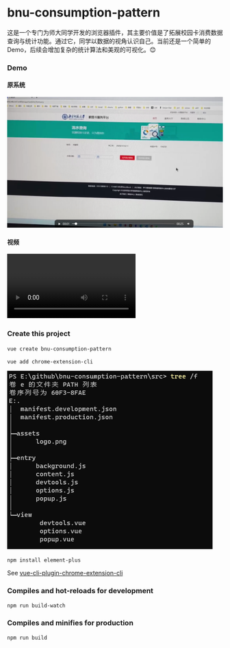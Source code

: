 # bnu-consumption-pattern

这是一个专门为师大同学开发的浏览器插件，其主要价值是了拓展校园卡消费数据查询与统计功能。通过它，同学以数据的视角认识自己。当前还是一个简单的Demo，后续会增加复杂的统计算法和美观的可视化。😊

### Demo 

#### 原系统
![orign](images/orign.png)

#### 视频
![video](images/BNU%E6%B6%88%E8%B4%B9%E8%AE%B0%E5%BD%95%E4%BC%A0Helper%E6%BC%94%E7%A4%BA.webm)

### Create this project

```
vue create bnu-consumption-pattern  
```

```
vue add chrome-extension-cli  
```

![file_tree](/images/file_tree.jpg)

```
npm install element-plus
```

See [vue-cli-plugin-chrome-extension-cli](https://www.npmjs.com/package/vue-cli-plugin-chrome-extension-cli)  

### Compiles and hot-reloads for development
```
npm run build-watch
```

### Compiles and minifies for production
```
npm run build
```